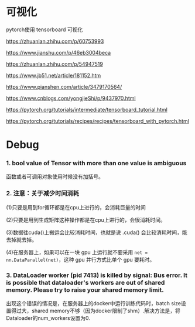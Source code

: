 # 可视化

pytorch使用 tensorboard 可视化

https://zhuanlan.zhihu.com/p/60753993

https://www.jianshu.com/p/46eb3004beca

https://zhuanlan.zhihu.com/p/54947519

https://www.jb51.net/article/181152.htm

https://www.pianshen.com/article/3479170564/

https://www.cnblogs.com/yongjieShi/p/9437970.html

https://pytorch.org/tutorials/intermediate/tensorboard_tutorial.html

https://pytorch.org/tutorials/recipes/recipes/tensorboard_with_pytorch.html





# Debug

### 1. bool value of Tensor with more than one value is ambiguous

函数或者可调用对象使用时候没有加括号。



### 2. 注意：关于减少时间消耗

(1)只要是用到for循环都是在cpu上进行的，会消耗巨量的时间

(2)只要是用到生成矩阵这种操作都是在cpu上进行的，会很消耗时间。

(3)数据往cuda()上搬运会比较消耗时间，也就是说 .cuda() 会比较消耗时间，能去掉就去掉。

(4)在服务器上，如果可以在一块 gpu 上运行就不要采用 `net = nn.DataParallel(net)`，这种 gpu 并行方式比单个 gpu 要耗时。



### 3. DataLoader worker (pid 7413) is killed by signal: Bus error. It is possible that dataloader's workers are out of shared memory. Please try to raise your shared memory limit.

出现这个错误的情况是，在服务器上的docker中运行训练代码时，batch size设置得过大，shared memory不够（因为docker限制了shm）.解决方法是，将Dataloader的num_workers设置为0.



